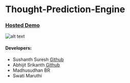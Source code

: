 # Thought-Prediction-Engine

### [Hosted Demo](https://prediction-engine.herokuapp.com/)
![alt text](https://i.imgur.com/eXuKPIV.png)

#### Developers:
* Sushanth Suresh [Github](https://github.com/Sushanthkengunte)
* Abhijit Srikanth [Github](https://github.com/pampas93)
* Madhusudhan BR
* Swati Maruthi

